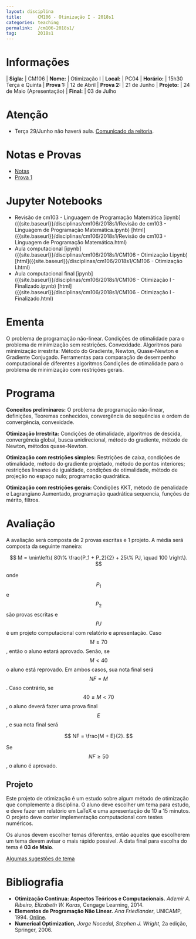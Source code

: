 ```yaml
---
layout: disciplina
title:      CM106 - Otimização I - 2018s1
categories: teaching
permalink:  /cm106-2018s1/
tag:        2018s1
---
```


# Informações

  | **Sigla:**   | CM106
  | **Nome:**    | Otimização I
  | **Local:**   | PC04
  | **Horário:** | 15h30 Terça e Quinta
  | **Prova 1:** | 12 de Abril
  | **Prova 2:** | 21 de Junho
  | **Projeto:** | 24 de Maio (Apresentação)
  | **Final:**   | 03 de Julho

# Atenção

- Terça 29/Junho não haverá aula.
  [Comunicado da reitoria]({{site.baseurl}}/assets/reitoria-2018-05-28.jpeg).

# Notas e Provas

- [Notas]({{site.baseurl}}/disciplinas/cm106/2018s1/notas.pdf)
- [Prova 1]({{site.baseurl}}/disciplinas/cm106/2018s1/prova1.pdf)

# Jupyter Notebooks

- Revisão de cm103 - Linguagem de Programação Matemática
  [ipynb]({{site.baseurl}}/disciplinas/cm106/2018s1/Revisão de cm103 - Linguagem de Programação Matemática.ipynb)
  [html]({{site.baseurl}}/disciplinas/cm106/2018s1/Revisão de cm103 - Linguagem de Programação Matemática.html)
- Aula computacional
  [ipynb]({{site.baseurl}}/disciplinas/cm106/2018s1/CM106 - Otimização I.ipynb)
  [html]({{site.baseurl}}/disciplinas/cm106/2018s1/CM106 - Otimização I.html)
- Aula computacional final
  [ipynb]({{site.baseurl}}/disciplinas/cm106/2018s1/CM106 - Otimização I - Finalizado.ipynb)
  [html]({{site.baseurl}}/disciplinas/cm106/2018s1/CM106 - Otimização I - Finalizado.html)

# Ementa

O problema de programação não-linear. Condições de otimalidade para o
problema de minimização sem restrições. Convexidade. Algoritmos para
minimização irrestrita: Método do Gradiente, Newton, Quase-Newton e
Gradiente Conjugado. Ferramentas para comparação de desempenho
computacional de diferentes algoritmos.Condições de otimalidade para o
problema de minimização com restrições gerais.

# Programa

**Conceitos preliminares:** O problema de programação não-linear,
definições, Teoremas conhecidos, convergência de sequências e ordem de
convergência, convexidade.

**Otimização Irrestrita:** Condições de otimalidade, algoritmos de
descida, convergência global, busca unidirecional, método do gradiente,
método de Newton, métodos quase-Newton.

**Otimização com restrições simples:** Restrições de caixa, condições de
otimalidade, método do gradiente projetado, método de pontos interiores;
restrições lineares de igualdade, condições de otimalidade, método de
projeção no espaço nulo; programação quadrática.

**Otimização com restrições gerais:** Condições KKT, método de
penalidade e Lagrangiano Aumentado, programação quadrática sequencia,
funções de mérito, filtros.

# Avaliação

A avaliação será composta de 2 provas escritas e 1 projeto.
A média será composta da seguinte maneira:

$$ M = \min\left\{
80\% \frac{P_1 + P_2}{2} + 25\% PJ, \quad 100
\right\}.
$$

onde $$P_1$$ e $$P_2$$ são provas escritas e $$PJ$$ é um projeto
computacional com relatório e apresentação.
Caso $$M \geq 70$$, então o aluno estará aprovado. Senão, se $$M < 40$$ o aluno
está reprovado. Em ambos casos, sua nota final será $$NF = M$$.
Caso contrário, se $$40 \leq M < 70$$, o aluno deverá fazer uma prova
final $$E$$, e sua nota final será

$$ NF = \frac{M + E}{2}. $$

Se $$NF \geq 50$$, o aluno é aprovado.

## Projeto

Este projeto de otimização é um estudo sobre algum método de otimização
que complemente a disciplina. O aluno deve escolher um tema para estudo,
e deve fazer um relatório em LaTeX e uma apresentação de 10 a 15
minutos. O projeto deve conter implementação computacional com testes
numéricos.

Os alunos devem escolher temas diferentes, então aqueles que escolherem
um tema devem avisar o mais rápido possível. A data final para escolha
do tema é **03 de Maio**.

[Algumas sugestões de tema]({{site.baseurl}}/disciplinas/cm106/2018s1/temas.pdf)

# Bibliografia

- **Otimização Contínua: Aspectos Teóricos e Computacionais.**
  _Ademir A.  Ribeiro, Elizabeth W. Karas_,
  Cengage Learning, 2014.
- **Elementos de Programação Não Linear.**
  _Ana Friedlander_,
  UNICAMP, 1994.
  [Online](https://www.ime.unicamp.br/~friedlan/livro.htm).
- **Numerical Optimization,**
  _Jorge Nocedal, Stephen J. Wright_,
  2a edição, Springer, 2006.
